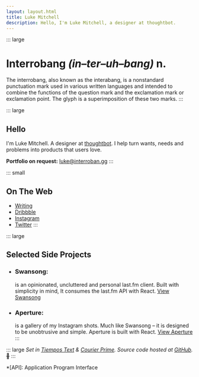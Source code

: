 ```yaml
---
layout: layout.html
title: Luke Mitchell
description: Hello, I'm Luke Mitchell, a designer at thoughtbot.
---
```

::: large
# Interrobang _(in–ter–uh–bang)_ **n**.
The interrobang, also known as the interabang, is a nonstandard punctuation mark used in various written languages and intended to combine the functions of the question mark and the exclamation mark or exclamation point. The glyph is a superimposition of these two marks.
:::

::: large
## Hello

I'm Luke Mitchell. A designer at [thoughtbot][thoughtbot]. I help turn wants, needs and problems into products that users love.

**Portfolio on request:** [luke@interroban.gg](mailto:luke@interroban.gg)
:::

::: small
## On The Web

- [Writing][robots.thoughtbot.com]
- [Dribbble][dribbble.com]
- [Instagram][instagram.com]
- [Twitter][twitter.com]
:::

::: large
## Selected Side Projects

- ### Swansong:
  is an opinionated, uncluttered and personal last.fm client. Built with simplicity in mind, It consumes the last.fm API with React.
  [View Swansong][swansong]

- ### Aperture:
  is a gallery of my Instagram shots. Much like Swansong – it is designed to be unobtrusive and simple.  Aperture is built with React.
  [View Aperture][aperture]
:::

::: large
_Set in [Tiempos Text][tiempos] & [Courier Prime][courier]._
_Source code hosted at [GitHub][github.com]._ ~~:metal:~~
:::

*[API]: Application Program Interface

[thoughtbot]: https://thoughtbot.com
[robots.thoughtbot.com]: https://robots.thoughtbot.com/authors/luke-mitchell
[twitter.com]: https://twitter.com/LkeMitchll
[dribbble.com]: https://dribbble.com/Interrobang
[instagram.com]: https://instagram.com/lkemitchll
[swansong]: http://swansong.interroban.gg
[aperture]: http://aperture.interroban.gg
[github.com]: https://github.com/LkeMitchll/interroban.gg
[tiempos]: https://klim.co.nz/retail-fonts/tiempos-text/
[courier]: https://quoteunquoteapps.com/courierprime/
